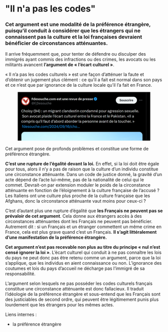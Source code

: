 # "Il n'a pas les codes"

### Cet argument est une modalité de la préférence étrangère, puisqu’il conduit à considérer que les étrangers qui ne connaissent pas la culture et la loi françaises devraient bénéficier de circonstances atténuantes.

Il arrive fréquemment que, pour tenter de défendre ou disculper des immigrés ayant commis des infractions ou des crimes, les avocats ou les militants avancent **l’argument de « l’écart culturel »**.&#x20;

« Il n’a pas les codes culturels » est une façon d’atténuer la faute et d’obtenir un jugement plus clément : ce qu’il a fait est normal dans son pays et ce n’est que par ignorance de la culture locale qu’il l’a fait en France.

<figure><img src="../.gitbook/assets/image (6).png" alt=""><figcaption></figcaption></figure>

Cet argument pose de profonds problèmes et constitue une forme de préférence étrangère.

**C’est une rupture de l’égalité devant la loi.** En effet, si la loi doit être égale pour tous, alors il n’y a pas de raison que la culture d’un individu constitue une circonstance atténuante. Dans un code de justice donné, la gravité d’un acte dépend de l’acte lui-même, pas de la nationalité de celui qui le commet. Devrait-on par extension moduler le poids de la circonstance atténuante en fonction de l’éloignement à la culture française de l’accusé ? Les Italiens ont une culture plus proche de la culture française que les Afghans, donc la circonstance atténuante vaut moins pour ceux-ci ?

C’est d’autant plus une rupture d’égalité que **les Français ne peuvent pas se prévaloir de cet argument**. Cela donne aux étrangers accès à des circonstances atténuantes dont les Français ne peuvent pas bénéficier. Autrement dit : si un Français et un étranger commettent un même crime en France, cela est plus grave quand c’est un Français. **Il s’agit littéralement d’une manifestation de la préférence étrangère.**

**Cet argument n’est pas recevable non plus au titre du principe « nul n’est censé ignorer la loi »**. L’écart culturel qui conduit à ne pas connaître les lois du pays ne peut donc pas être retenu comme un argument, parce que la loi s’applique, que les individus en aient connaissance ou non. L’ignorance des coutumes et lois du pays d’accueil ne décharge pas l’immigré de sa responsabilité.

L’argument selon lesquels ne pas posséder les codes culturels français constitue une circonstance atténuante est donc fallacieux. Il traduit l’idéologie de la préférence étrangère et sous-entend que les Français sont des justiciables de second ordre, qui peuvent être légitimement punis plus lourdement que les étrangers pour les mêmes actes.

Liens internes :

* la préférence étrangère
